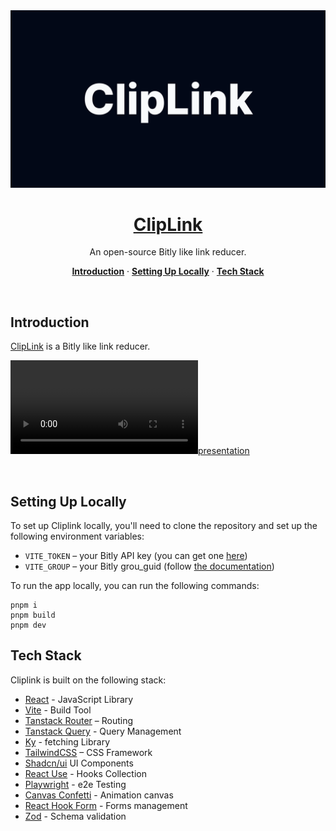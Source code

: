 <a href="">
  <img alt="Novel is a Notion-style WYSIWYG editor with AI-powered autocompletions." src="./src/assets/images/cover.png">
  <h1 align="center">ClipLink</h1>
</a>

<p align="center">
  An open-source Bitly like link reducer. 
</p>

<p align="center">
  <a href="#introduction"><strong>Introduction</strong></a> ·
  <a href="#setting-up-locally"><strong>Setting Up Locally</strong></a> ·
  <a href="#tech-stack"><strong>Tech Stack</strong></a>
</p>
<br/>

## Introduction

[ClipLink]() is a Bitly like link reducer.

[![presentation](https://github.com/clementpnn/recipe/raw/main/src/assets/videos/presentation.mp4)](https://github.com/clementpnn/recipe/raw/main/src/assets/videos/presentation.mp4)

<br />

## Setting Up Locally

To set up Cliplink locally, you'll need to clone the repository and set up the following environment variables:

- `VITE_TOKEN` – your Bitly API key (you can get one [here](https://bitly.com/a/sign_in?rd=/settings/api/))
- `VITE_GROUP` – your Bitly grou_guid (follow [the documentation](https://dev.bitly.com/docs/getting-started/introduction/))

To run the app locally, you can run the following commands:

```
pnpm i
pnpm build
pnpm dev
```

## Tech Stack

Cliplink is built on the following stack:

- [React](https://fr.react.dev/) - JavaScript Library
- [Vite](https://vitejs.dev/) - Build Tool
- [Tanstack Router](https://tanstack.com/router/v1) – Routing
- [Tanstack Query](https://tanstack.com/query/latest) - Query Management
- [Ky](https://github.com/sindresorhus/ky) - fetching Library
- [TailwindCSS](https://tailwindcss.com/) – CSS Framework
- [Shadcn/ui](https://ui.shadcn.com/) UI Components
- [React Use](https://github.com/streamich/react-use/tree/master) - Hooks Collection
- [Playwright](https://playwright.dev/) - e2e Testing
- [Canvas Confetti](https://www.kirilv.com/canvas-confetti/) - Animation canvas
- [React Hook Form](https://react-hook-form.com/) - Forms management
- [Zod](https://zod.dev/) - Schema validation